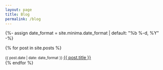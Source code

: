 ```yaml
---
layout: page
title: Blog
permalink: /blog
---
```

{%- assign date_format = site.minima.date_format | default: "%b %-d, %Y" -%}

{% for post in site.posts %}
<div>
  <small class="text-muted pr-5">{{ post.date | date: date_format }} </small> <a href="{{ post.url }}">{{ post.title }}</a>
</div>
{% endfor %}